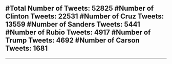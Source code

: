 #Total Number of Tweets: 52825 
#Number of Clinton Tweets: 22531
#Number of Cruz Tweets: 13559
#Number of Sanders Tweets: 5441
#Number of Rubio Tweets: 4917
#Number of Trump Tweets: 4692
#Number of Carson Tweets: 1681
---
---
